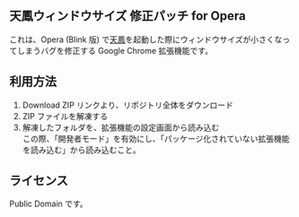 天鳳ウィンドウサイズ 修正パッチ for Opera
-----------------------------------------

これは、Opera (Blink 版) で[天鳳](http://tenhou.net)を起動した際にウィンドウサイズが小さくなってしまうバグを修正する Google Chrome 拡張機能です。

## 利用方法

1. Download ZIP リンクより、リポジトリ全体をダウンロード
2. ZIP ファイルを解凍する
3. 解凍したフォルダを、拡張機能の設定画面から読み込む<br />
この際、「開発者モード」を有効にし、「パッケージ化されていない拡張機能を読み込む」から読み込むこと。

## ライセンス
Public Domain です。